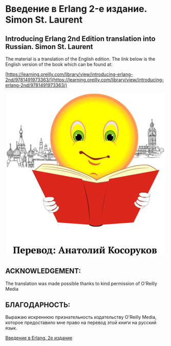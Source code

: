 # Введение в Erlang 2-е издание. Simon St. Laurent
## Introducing Erlang 2nd Edition translation into Russian. Simon St. Laurent



The material is a translation of the English edition. The link below is the English version of the book which can be found at: 


[https://learning.oreilly.com/library/view/introducing-erlang-2nd/9781491973363/](https://learning.oreilly.com/library/view/introducing-erlang-2nd/9781491973363/)

![Introducing Erlang 2nd Edition](cover.png)


## ACKNOWLEDGEMENT:
The translation was made possible thanks to kind permission of O'Reilly Media


## БЛАГОДАРНОСТЬ: 
Выражаю искреннюю признательность издательству O'Reilly Media, которое предоставило мне право на перевод этой книги на русский язык.


[Введение в Erlang. 2е издание](Introducing-Erlang-2nd.-Translation-to-Russian.pdf)

